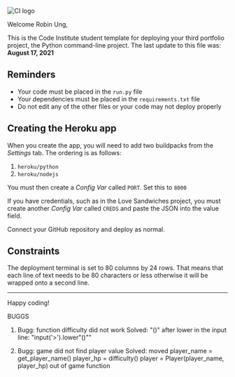 ![CI logo](https://codeinstitute.s3.amazonaws.com/fullstack/ci_logo_small.png)

Welcome Robin Ung,

This is the Code Institute student template for deploying your third portfolio project, the Python command-line project. The last update to this file was: **August 17, 2021**

## Reminders

* Your code must be placed in the `run.py` file
* Your dependencies must be placed in the `requirements.txt` file
* Do not edit any of the other files or your code may not deploy properly

## Creating the Heroku app

When you create the app, you will need to add two buildpacks from the _Settings_ tab. The ordering is as follows:

1. `heroku/python`
2. `heroku/nodejs`

You must then create a _Config Var_ called `PORT`. Set this to `8000`

If you have credentials, such as in the Love Sandwiches project, you must create another _Config Var_ called `CREDS` and paste the JSON into the value field.

Connect your GitHub repository and deploy as normal.

## Constraints

The deployment terminal is set to 80 columns by 24 rows. That means that each line of text needs to be 80 characters or less otherwise it will be wrapped onto a second line.

-----
Happy coding!









BUGGS
1. Bugg: function difficulty did not work
    Solved: "()" after lower in the input line: "input('>').lower"()""

2. Bugg: game did not find player value
    Solved: moved player_name = get_player_name()
            player_hp = difficulty()
            player = Player(player_name, player_hp)
            out of game function